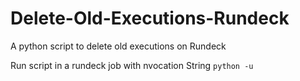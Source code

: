 # Delete-Old-Executions-Rundeck
A python script to delete old executions on Rundeck

Run script in a rundeck job with nvocation String
`python -u`
